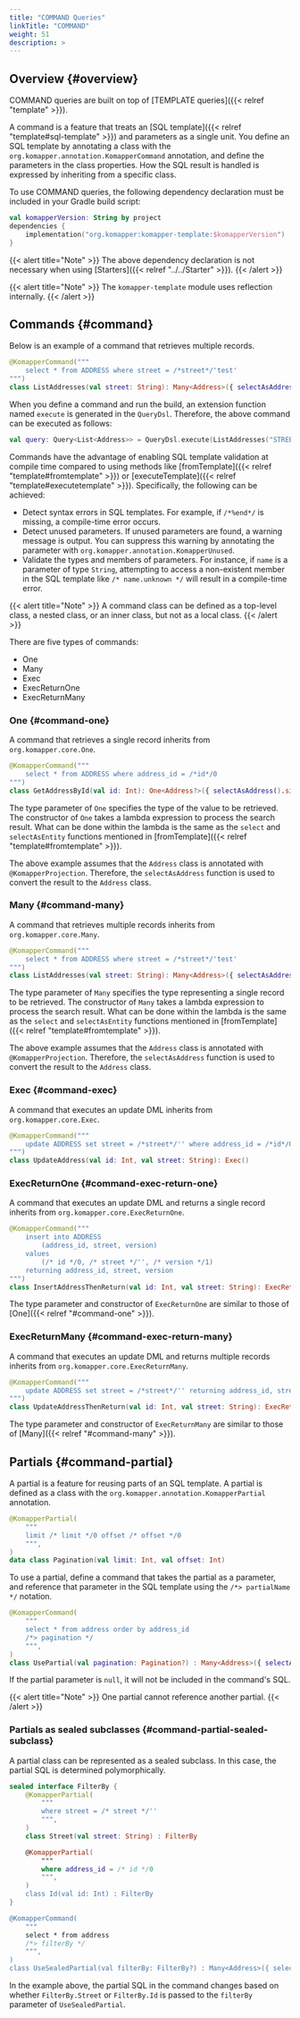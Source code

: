 ```yaml
---
title: "COMMAND Queries"
linkTitle: "COMMAND"
weight: 51
description: >
---
```


## Overview {#overview}

COMMAND queries are built on top of [TEMPLATE queries]({{< relref "template" >}}).

A command is a feature that treats an [SQL template]({{< relref "template#sql-template" >}}) and parameters as a single unit. You define an SQL template by annotating a class with the `org.komapper.annotation.KomapperCommand` annotation, and define the parameters in the class properties. How the SQL result is handled is expressed by inheriting from a specific class.

To use COMMAND queries, the following dependency declaration must be included in your Gradle build script:

```kotlin
val komapperVersion: String by project
dependencies {
    implementation("org.komapper:komapper-template:$komapperVersion")
}
```

{{< alert title="Note" >}}
The above dependency declaration is not necessary when using [Starters]({{< relref "../../Starter" >}}).
{{< /alert >}}

{{< alert title="Note" >}}
The `komapper-template` module uses reflection internally.
{{< /alert >}}

## Commands {#command}

Below is an example of a command that retrieves multiple records.

```kotlin
@KomapperCommand("""
    select * from ADDRESS where street = /*street*/'test'
""")
class ListAddresses(val street: String): Many<Address>({ selectAsAddress() })
```

When you define a command and run the build, an extension function named `execute` is generated in the `QueryDsl`. Therefore, the above command can be executed as follows:

```kotlin
val query: Query<List<Address>> = QueryDsl.execute(ListAddresses("STREET 10"))
```

Commands have the advantage of enabling SQL template validation at compile time compared to using methods like [fromTemplate]({{< relref "template#fromtemplate" >}}) or [executeTemplate]({{< relref "template#executetemplate" >}}). Specifically, the following can be achieved:

- Detect syntax errors in SQL templates. For example, if `/*%end*/` is missing, a compile-time error occurs.
- Detect unused parameters. If unused parameters are found, a warning message is output. You can suppress this warning by annotating the parameter with `org.komapper.annotation.KomapperUnused`.
- Validate the types and members of parameters. For instance, if `name` is a parameter of type `String`, attempting to access a non-existent member in the SQL template like `/* name.unknown */` will result in a compile-time error.

{{< alert title="Note" >}}
A command class can be defined as a top-level class, a nested class, or an inner class, but not as a local class.
{{< /alert >}}

There are five types of commands:

- One
- Many
- Exec
- ExecReturnOne
- ExecReturnMany

### One {#command-one}

A command that retrieves a single record inherits from `org.komapper.core.One`.

```kotlin
@KomapperCommand("""
    select * from ADDRESS where address_id = /*id*/0
""")
class GetAddressById(val id: Int): One<Address?>({ selectAsAddress().singleOrNull() })
```

The type parameter of `One` specifies the type of the value to be retrieved. The constructor of `One` takes a lambda expression to process the search result. What can be done within the lambda is the same as the `select` and `selectAsEntity` functions mentioned in [fromTemplate]({{< relref "template#fromtemplate" >}}).

The above example assumes that the `Address` class is annotated with `@KomapperProjection`. Therefore, the `selectAsAddress` function is used to convert the result to the `Address` class.

### Many {#command-many}

A command that retrieves multiple records inherits from `org.komapper.core.Many`.

```kotlin
@KomapperCommand("""
    select * from ADDRESS where street = /*street*/'test'
""")
class ListAddresses(val street: String): Many<Address>({ selectAsAddress() })
```

The type parameter of `Many` specifies the type representing a single record to be retrieved. The constructor of `Many` takes a lambda expression to process the search result. What can be done within the lambda is the same as the `select` and `selectAsEntity` functions mentioned in [fromTemplate]({{< relref "template#fromtemplate" >}}).

The above example assumes that the `Address` class is annotated with `@KomapperProjection`. Therefore, the `selectAsAddress` function is used to convert the result to the `Address` class.

### Exec {#command-exec}

A command that executes an update DML inherits from `org.komapper.core.Exec`.

```kotlin
@KomapperCommand("""
    update ADDRESS set street = /*street*/'' where address_id = /*id*/0
""")
class UpdateAddress(val id: Int, val street: String): Exec()
```

### ExecReturnOne {#command-exec-return-one}

A command that executes an update DML and returns a single record inherits from `org.komapper.core.ExecReturnOne`.

```kotlin
@KomapperCommand("""
    insert into ADDRESS
        (address_id, street, version)
    values
        (/* id */0, /* street */'', /* version */1)
    returning address_id, street, version
""")
class InsertAddressThenReturn(val id: Int, val street: String): ExecReturnOne<Address>({ selectAsAddress().single() })
```

The type parameter and constructor of `ExecReturnOne` are similar to those of [One]({{< relref "#command-one" >}}).

### ExecReturnMany {#command-exec-return-many}

A command that executes an update DML and returns multiple records inherits from `org.komapper.core.ExecReturnMany`.

```kotlin
@KomapperCommand("""
    update ADDRESS set street = /*street*/'' returning address_id, street, version
""")
class UpdateAddressThenReturn(val id: Int, val street: String): ExecReturnMany<Address>({ selectAsAddress() })
```

The type parameter and constructor of `ExecReturnMany` are similar to those of [Many]({{< relref "#command-many" >}}).

## Partials {#command-partial}

A partial is a feature for reusing parts of an SQL template.
A partial is defined as a class with the `org.komapper.annotation.KomapperPartial` annotation.

```kotlin
@KomapperPartial(
    """
    limit /* limit */0 offset /* offset */0
    """,
)
data class Pagination(val limit: Int, val offset: Int)
```

To use a partial, define a command that takes the partial as a parameter, and reference that parameter in the SQL template using the `/*> partialName */` notation.

```kotlin
@KomapperCommand(
    """
    select * from address order by address_id
    /*> pagination */
    """,
)
class UsePartial(val pagination: Pagination?) : Many<Address>({ selectAsAddress() })
```

If the partial parameter is `null`, it will not be included in the command's SQL.

{{< alert title="Note" >}}
One partial cannot reference another partial.
{{< /alert >}}

### Partials as sealed subclasses {#command-partial-sealed-subclass}

A partial class can be represented as a sealed subclass.
In this case, the partial SQL is determined polymorphically.

```kotlin
sealed interface FilterBy {
    @KomapperPartial(
        """
        where street = /* street */''
        """,
    )
    class Street(val street: String) : FilterBy

    @KomapperPartial(
        """
        where address_id = /* id */0
        """,
    )
    class Id(val id: Int) : FilterBy
}

@KomapperCommand(
    """
    select * from address
    /*> filterBy */
    """,
)
class UseSealedPartial(val filterBy: FilterBy?) : Many<Address>({ selectAsAddress() })
```

In the example above, the partial SQL in the command changes based on whether 
`FilterBy.Street` or `FilterBy.Id` is passed to the `filterBy` parameter of `UseSealedPartial`.